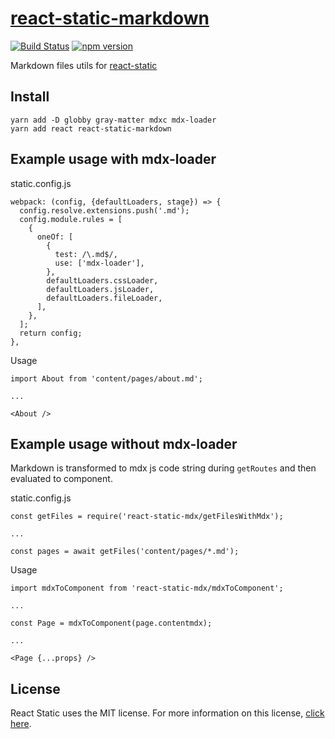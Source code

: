 # [react-static-markdown](https://github.com/tb/react-static-markdown)

[![Build Status](https://travis-ci.org/tb/react-static-markdown.svg?branch=master)](https://travis-ci.org/tb/react-static-markdown)
[![npm version](https://badge.fury.io/js/react-static-markdown.svg)](http://badge.fury.io/js/react-static-markdown)

Markdown files utils for [react-static](https://github.com/nozzle/react-static)

## Install

    yarn add -D globby gray-matter mdxc mdx-loader
    yarn add react react-static-markdown 

## Example usage with mdx-loader

static.config.js

    webpack: (config, {defaultLoaders, stage}) => {
      config.resolve.extensions.push('.md');
      config.module.rules = [
        {
          oneOf: [
            {
              test: /\.md$/,
              use: ['mdx-loader'],
            },
            defaultLoaders.cssLoader,
            defaultLoaders.jsLoader,
            defaultLoaders.fileLoader,
          ],
        },
      ];
      return config;
    },

Usage

    import About from 'content/pages/about.md';
    
    ...

    <About />

## Example usage without mdx-loader

Markdown is transformed to mdx js code string during `getRoutes` and then evaluated to component.

static.config.js

    const getFiles = require('react-static-mdx/getFilesWithMdx');
    
    ...
    
    const pages = await getFiles('content/pages/*.md');

Usage

    import mdxToComponent from 'react-static-mdx/mdxToComponent';
    
    ...
    
    const Page = mdxToComponent(page.contentmdx);
    
    ...
    
    <Page {...props} />

## License

React Static uses the MIT license. For more information on this license, [click here](https://github.com/tb/react-static-markdown/blob/master/LICENSE).
 